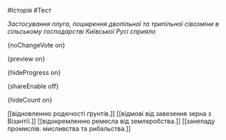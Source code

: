 #Історія #Тест

*Застосування плуга, поширення двопільної та трипільної сівозміни в сільському господарстві Київської Русі сприяло*

{noChangeVote on}

{preview on}

{hideProgress on}

{shareEnable off}

{hideCount on}

[[відновленню родючості ґрунтів.]]
[[відмові від завезення зерна з Візантії.]]
[[відокремленню ремесла від землеробства.]]
[[занепаду промислів: мисливства та рибальства.]]
